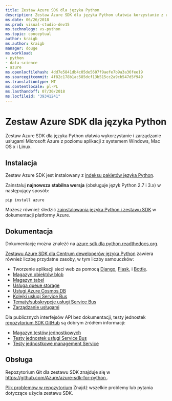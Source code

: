 ```yaml
---
title: Zestaw Azure SDK dla języka Python
description: Zestaw Azure SDK dla języka Python ułatwia korzystanie z usług Microsoft Azure z poziomu aplikacji Python działające na dowolnej platformie.
ms.date: 06/26/2018
ms.prod: visual-studio-dev15
ms.technology: vs-python
ms.topic: conceptual
author: kraigb
ms.author: kraigb
manager: douge
ms.workload:
- python
- data-science
- azure
ms.openlocfilehash: 4dd7e5841db4c05de5607f9aefe7b9a3a36fee19
ms.sourcegitcommit: 4f82c178b1ac585dcf13b515cc2a9cb547d5f949
ms.translationtype: MT
ms.contentlocale: pl-PL
ms.lasthandoff: 07/30/2018
ms.locfileid: "39341241"
---
```

# <a name="azure-sdk-for-python"></a>Zestaw Azure SDK dla języka Python

Zestaw Azure SDK dla języka Python ułatwia wykorzystanie i zarządzanie usługami Microsoft Azure z poziomu aplikacji z systemem Windows, Mac OS x i Linux.

## <a name="installation"></a>Instalacja

Zestaw Azure SDK jest instalowany z [indeksu pakietów języka Python](https://pypi.python.org/pypi/azure).

Zainstaluj **najnowsza stabilna wersja** (obsługuje język Python 2.7 i 3.x) w następujący sposób:

```command
pip install azure
```

Możesz również śledzić [zainstalowania języka Python i zestawu SDK](https://docs.microsoft.com/azure/python-how-to-install/) w dokumentacji platformy Azure.

## <a name="documentation"></a>Dokumentacja

Dokumentację można znaleźć na [azure sdk dla python.readthedocs.org](https://docs.microsoft.com/en-us/python/azure/?view=azure-python).

[Zestawu Azure SDK dla Centrum deweloperów języka Python](http://azure.microsoft.com/develop/python/) zawiera również liczbę przydatne zasoby, w tym liczby samouczków:

- Tworzenie aplikacji sieci web za pomocą [Django](/azure/app-service-web/web-sites-python-create-deploy-django-app), [Flask](/azure/app-service-web/web-sites-python-create-deploy-flask-app), i [Bottle](/azure/app-service-web/web-sites-python-create-deploy-bottle-app).
- [Magazyn obiektów blob](/azure/storage/storage-python-how-to-use-blob-storage)
- [Magazyn tabel](/azure/storage/storage-python-how-to-use-table-storage)
- [Usługa queue storage](/azure/storage/storage-python-how-to-use-queue-storage)
- [Usługi Azure Cosmos DB](/azure/cosmos-db/sql-api-python-application)
- [Kolejki usługi Service Bus](/azure/service-bus-messaging/service-bus-python-how-to-use-queues)
- [Tematy/subskrypcje usługi Service Bus](/azure/service-bus-messaging/service-bus-python-how-to-use-topics-subscriptions)
- [Zarządzanie usługami](/azure/cloud-services/cloud-services-python-how-to-use-service-management)

Dla publicznych interfejsów API bez dokumentacji, testy jednostek [repozytorium SDK GitHub](https://github.com/Azure/azure-sdk-for-python) są dobrym źródłem informacji:

- [Magazyn testów jednostkowych](https://github.com/Azure/azure-storage-python/tree/master/tests)
- [Testy jednostek usługi Service Bus](https://github.com/Azure/azure-sdk-for-python/tree/master/azure-servicebus/tests)
- [Testy jednostkowe management Service](https://github.com/Azure/azure-sdk-for-python/tree/master/azure-servicemanagement-legacy/tests)

## <a name="support"></a>Obsługa

Repozytorium Git dla zestawu SDK znajduje się w [ https://github.com/Azure/azure-sdk-for-python ](https://github.com/Azure/azure-sdk-for-python).

[Plik problemów w repozytorium](https://github.com/Azure/azure-sdk-for-python/issues) Znajdź wszelkie problemy lub pytania dotyczące użycia zestawu SDK.
